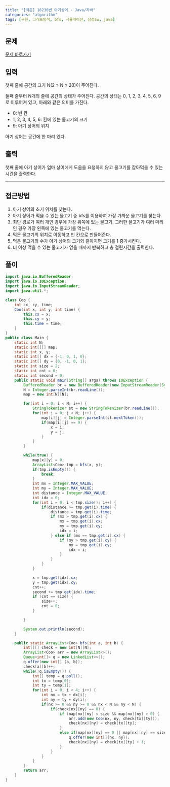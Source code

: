 ```yaml
---
title: "[백준] 16236번 아기상어 - Java/자바"
categories: "algorithm"
tags: [구현, 그래프탐색, bfs, 시뮬레이션, 삼성sw, java]
---
```


## 문제

[문제 바로가기](https://www.acmicpc.net/problem/16236)

## 입력

첫째 줄에 공간의 크기 N(2 ≤ N ≤ 20)이 주어진다.

둘째 줄부터 N개의 줄에 공간의 상태가 주어진다. 공간의 상태는 0, 1, 2, 3, 4, 5, 6, 9로 이루어져 있고, 아래와 같은 의미를 가진다.

- 0: 빈 칸
- 1, 2, 3, 4, 5, 6: 칸에 있는 물고기의 크기
- 9: 아기 상어의 위치

아기 상어는 공간에 한 마리 있다.

## 출력

첫째 줄에 아기 상어가 엄마 상어에게 도움을 요청하지 않고 물고기를 잡아먹을 수 있는 시간을 출력한다.



---



## 접근방법

1. 아기 상어의 초기 위치를 찾는다.
2. 아기 상어가 먹을 수 있는 물고기 중 bfs를 이용하여 가장 가까운 물고기를 찾는다.
3. 최단 경로가 여러 개인 경우에 가장 위쪽에 있는 물고기, 그러한 물고기가 여러 마리인 경우 가장 왼쪽에 있는 물고기를 먹는다.
4. 먹은 물고기의 위치로 이동하고 빈 칸으로 만들어준다.
5. 먹은 물고기의 수가 아기 상어의 크기와 같아지면 크기를 1 증가시킨다.
6. 더 이상 먹을 수 있는 물고기가 없을 때까지 반복하고 총 걸린시간을 출력한다.




## 풀이

```java
import java.io.BufferedReader;
import java.io.IOException;
import java.io.InputStreamReader;
import java.util.*;

class Coo {
    int cx, cy, time;
    Coo(int x, int y, int time) {
        this.cx = x;
        this.cy = y;
        this.time = time;
    }
}
public class Main {
    static int N;
    static int[][] map;
    static int x, y;
    static int[] dx = {-1, 0, 1, 0};
    static int[] dy = {0, -1, 0, 1};
    static int size = 2;
    static int cnt = 0;
    static int second = 0;
    public static void main(String[] args) throws IOException {
        BufferedReader br = new BufferedReader(new InputStreamReader(System.in));
        N = Integer.parseInt(br.readLine());
        map = new int[N][N];

        for(int i = 0; i < N; i++) {
            StringTokenizer st = new StringTokenizer(br.readLine());
            for(int j = 0; j < N; j++) {
                map[i][j] = Integer.parseInt(st.nextToken());
                if(map[i][j] == 9) {
                    x = i;
                    y = j;
                }
            }
        }

        while(true) {
            map[x][y] = 0;
            ArrayList<Coo> tmp = bfs(x, y);
            if(tmp.isEmpty()) {
                break;
            }
            int mx = Integer.MAX_VALUE;
            int my = Integer.MAX_VALUE;
            int distance = Integer.MAX_VALUE;
            int idx = 0;
            for(int i = 0; i < tmp.size(); i++) {
                if(distance >= tmp.get(i).time) {
                    distance = tmp.get(i).time;
                    if (mx > tmp.get(i).cx) {
                        mx = tmp.get(i).cx;
                        my = tmp.get(i).cy;
                        idx = i;
                    } else if (mx == tmp.get(i).cx) {
                        if (my > tmp.get(i).cy) {
                            my = tmp.get(i).cy;
                            idx = i;
                        }
                    }
                }
            }

            x = tmp.get(idx).cx;
            y = tmp.get(idx).cy;
            cnt++;
            second += tmp.get(idx).time;
            if (cnt == size) {
                size++;
                cnt = 0;
            }

        }

        System.out.println(second);
    }

    public static ArrayList<Coo> bfs(int a, int b) {
        int[][] check = new int[N][N];
        ArrayList<Coo> arr = new ArrayList<>();
        Queue<int[]> q = new LinkedList<>();
        q.offer(new int[] {a, b});
        check[a][b]++;
        while(!q.isEmpty()) {
            int[] temp = q.poll();
            int tx = temp[0];
            int ty = temp[1];
            for(int i = 0; i < 4; i++) {
                int nx = tx + dx[i];
                int ny = ty + dy[i];
                if(nx >= 0 && ny >= 0 && nx < N && ny < N) {
                    if(check[nx][ny] == 0) {
                        if (map[nx][ny] < size && map[nx][ny] > 0) {
                            arr.add(new Coo(nx, ny, check[tx][ty]));
                            check[nx][ny] = check[tx][ty];
                        }
                        else if(map[nx][ny] == 0 || map[nx][ny] == size){
                            q.offer(new int[]{nx, ny});
                            check[nx][ny] = check[tx][ty] + 1;
                        }
                    }
                }
            }
        }
        return arr;
    }
}
```
